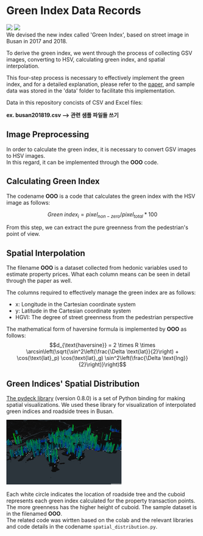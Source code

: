 # Green Index Data Records   
<img src="https://img.shields.io/badge/Google Colab-F9ABOO?style=for-the-badge&logo=Google Colab&logoColor=white" link='https://colab.google/'> <img src="https://img.shields.io/badge/python-3776AB?style=for-the-badge&logo=python&logoColor=white">  
We devised the new index called 'Green Index', based on street image in Busan in 2017 and 2018. 

To derive the green index, we went through the process of collecting GSV images, converting to HSV, calculating green index, and spatial interpolation.
  
This four-step process is necessary to effectively implement the green index, and for a detailed explanation, please refer to the [paper](https://doi.org/10.1038/s41598-023-49845-0), and sample data was stored in the 'data' folder to facilitate this implementation.   

Data in this repository concists of CSV and Excel files:   

**ex. busan201819.csv --> 관련 샘플 파일들 쓰기**

## Image Preprocessing
In order to calculate the green index, it is necessary to convert GSV images to HSV images.  
In this regard, it can be implemented through the **OOO** code.  

## Calculating Green Index
The codename **OOO** is a code that calculates the green index with the HSV image as follows:

$$Green \ index_{i} = pixel_{non-zero}/pixel_{total} * 100$$   

From this step, we can extract the pure greenness from the pedestrian's point of view.

## Spatial Interpolation
The filename **OOO** is a dataset collected from hedonic variables used to estimate property prices. What each column means can be seen in detail through the paper as well.   

The columns required to effectively manage the green index are as follows:   
- x: Longitude in the Cartesian coordinate system
- y: Latitude in the Cartesian coordinate system
- HGVI: The degree of street greenness from the pedestrian perspective

The mathematical form of haversine formula is implemented by **OOO** as follows:
$$d_{\text{haversine}} = 2 \times R \times \arcsin\left(\sqrt{\sin^2\left(\frac{\Delta \text{lat}}{2}\right) + \cos(\text{lat}_p) \cos(\text{lat}_g) \sin^2\left(\frac{\Delta \text{lng}}{2}\right)}\right)$$

## Green Indices' Spatial Distribution   
[The pydeck library](https://pydeck.gl/) (version 0.8.0) is a set of Python binding for making spatial visualizations. We used these library for visualization of interpolated green indices and roadside trees in Busan.   

<img src = "/README_image/green_index.png" width = "60%">   

Each white circle indicates the location of roadside tree and the cuboid represents each green index calculated for the property transaction points. The more greenness has the higher height of cuboid. The sample dataset is in the filenamed **OOO**.  
The related code was wirtten based on the colab and the relevant libraries and code details in the codename ```spatial_distribution.py```.   
